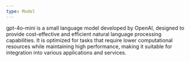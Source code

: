 ```yaml
---
type: Model
---
```


gpt-4o-mini is a small language model developed by OpenAI, designed to provide cost-effective and efficient natural language processing capabilities. It is optimized for tasks that require lower computational resources while maintaining high performance, making it suitable for integration into various applications and services.